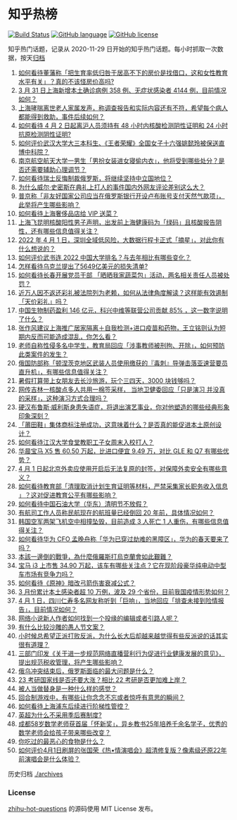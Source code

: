 # 知乎热榜
[![Build Status](https://github.com/ToWeLong/zhihu-hot-questions/workflows/CI/badge.svg)](https://github.com/ToWeLong/zhihu-hot-questions/actions)
[![GitHub language](https://img.shields.io/badge/language-golang-orange.svg)](https://golang.org/)
[![GitHub license](https://img.shields.io/github/license/ToWeLong/zhihu-hot-questions)](https://github.com/ToWeLong/zhihu-hot-questions/blob/main/LICENSE)

知乎热门话题，记录从 2020-11-29 日开始的知乎热门话题。每小时抓取一次数据，按天[归档](./archives)

<!-- BEGIN -->

1. [如何看待董藩称「把生育率低归咎于居高不下的房价是找借口，这和女性教育水平有关」？真的不该怪房价高吗?](https://www.zhihu.com/question/524936004)
1. [3 月 31 日上海新增本土确诊病例 358 例、无症状感染者 4144 例，目前情况如何？](https://www.zhihu.com/question/525349059)
1. [上海哮喘离世老人家属发声，称调查报告和实际内容还有不符，希望每个病人都能得到救助，事件后续如何？](https://www.zhihu.com/question/525366449)
1. [如何看待 4 月 2 日起离沪人员须持有 48 小时内核酸检测阴性证明和 24 小时抗原检测阴性证明?](https://www.zhihu.com/question/525301309)
1. [如何评价武汉大学大三本科生、《王者荣耀》全国女子十六强姚懿玲被保送直博中科院？](https://www.zhihu.com/question/525038100)
1. [南京航空航天大学一男生「男扮女装进女寝偷内衣」，他将受到哪些处分？是否还需要辅助心理调节？](https://www.zhihu.com/question/524578770)
1. [如何看待瑞士反悔制裁俄罗斯，将继续坚持中立国地位？](https://www.zhihu.com/question/525270767)
1. [为什么威尔·史密斯在典礼上打人的事件国内外网友评论差别这么大？](https://www.zhihu.com/question/525059545)
1. [普京称「非友好国家公司应当在俄罗斯银行开设卢布账号支付天然气款项」，此举将产生哪些影响？](https://www.zhihu.com/question/525283895)
1. [如何看待上海奢侈品店给 VIP 送菜？](https://www.zhihu.com/question/525194389)
1. [上海飞昆明核酸阳性男子声明，出发前上海健康码为「绿码」且核酸报告阴性，还有哪些信息值得关注？](https://www.zhihu.com/question/525211417)
1. [2022 年 4 月 1 日，深圳全域低风险，大数据行程卡正式「摘星」，对此你有什么想说的？](https://www.zhihu.com/question/525322048)
1. [如何评价武书连 2022 中国大学排名？与去年相比有哪些变化？](https://www.zhihu.com/question/525084475)
1. [怎样看待乌克兰提出了5649亿美元的损失清单?](https://www.zhihu.com/question/525297240)
1. [如何看待长春开展党员干部 「晒晒我家蔬菜包」活动，两名相关责任人员被处罚？](https://www.zhihu.com/question/525163233)
1. [近万人因不返还彩礼被法院列为老赖，如何从法律角度解读？这样能有效遏制「天价彩礼」吗？](https://www.zhihu.com/question/525148594)
1. [中国生物制药盈利 146 亿元，科兴中维等联营公司贡献 85% ，这一数字说明了什么？](https://www.zhihu.com/question/525351116)
1. [张作风建议上海推广居家隔离＋自我检测+进口疫苗和药物，王立铭则认为短期内反而可能造成混乱，你怎么看？](https://www.zhihu.com/question/525183175)
1. [老师自称性侵多名中学生，教育局回应「涉事教师被刑拘、开除」，如何预防此类案件的发生？](https://www.zhihu.com/question/525411528)
1. [俄国防部称「顿涅茨克地区武装人员使用缴获的『毒刺』导弹击落亚速营要员直升机」，有哪些信息值得关注？](https://www.zhihu.com/question/525373552)
1. [暑假打算带上女朋友去长沙旅游，玩个三四天，3000 块钱够吗？](https://www.zhihu.com/question/523590372)
1. [网传吉林一核酸点多人共用一棉签采样， 当地卫健委回应「只是演习 并没真的采样」，这种演习方式合理吗？](https://www.zhihu.com/question/525400659)
1. [硬汉布鲁斯·威利斯身患失语症，将退出演艺事业，你对他塑造的哪些经典形象印象深刻？](https://www.zhihu.com/question/525137890)
1. [「莆田鞋」集体商标注册成功，这意味着什么？是否真的能促进本土原创设计？](https://www.zhihu.com/question/524943577)
1. [如何看待江汉大学食堂教职工子女周末入校打人？](https://www.zhihu.com/question/524793743)
1. [华晨宝马 X5 售 60.50 万起，比进口便宜 9.49 万，对比 GLE 和 Q7 有哪些优势？](https://www.zhihu.com/question/525279774)
1. [4 月 1 日起北京外卖应使用开启后无法复原的封签，对保障外卖安全有哪些意义？](https://www.zhihu.com/question/525284484)
1. [如何看待教育部「清理取消计划生育证明等材料，严禁采集家长职务收入信息 」？这对促进教育公平有哪些影响？](https://www.zhihu.com/question/525378813)
1. [如何看待中国石油大学（华东）清明节不放假？](https://www.zhihu.com/question/525377305)
1. [有航司工作人员称民航现在的航班量已经倒回 20 年前，具体情况如何？](https://www.zhihu.com/question/524970967)
1. [韩国空军两架飞机空中相撞坠毁，目前造成 3 人死亡 1 人重伤，有哪些信息值得关注？](https://www.zhihu.com/question/525402896)
1. [如何看待华为 CFO 孟晚舟称「华为已穿过劫难的黑障区」，华为的春天要来了吗？](https://www.zhihu.com/question/524760561)
1. [本該一邊倒的戰爭，為什麼俄羅斯打烏克蘭會如此艱難？](https://www.zhihu.com/question/525032980)
1. [宝马 i3 上市售 34.90 万起，该车有哪些关注点？它在现阶段豪华纯电动中型车市场有竞争力吗？](https://www.zhihu.com/question/525282310)
1. [如何看待《原神》暗改弓箭伤害衰减公式？](https://www.zhihu.com/question/524977644)
1. [3 月份累计本土感染者超 10 万例，波及 29 个省份，目前我国疫情形势如何？](https://www.zhihu.com/question/525416965)
1. [4 月 1 日，四川仁寿多名网友称听到「巨响」，当地回应「排查未接到险情报告」，目前情况如何？](https://www.zhihu.com/question/525417152)
1. [网络小说新人作者如何找到一个投缘的编辑或者引路人呢？](https://www.zhihu.com/question/525076825)
1. [有什么比较沙雕的愚人节文案？](https://www.zhihu.com/question/450616468)
1. [小时候总希望正派打败反派，为什么长大后却越来越觉得有些反派说的话其实很有道理？](https://www.zhihu.com/question/270680317)
1. [三部门印发《关于进一步规范网络直播营利行为促进行业健康发展的意见》，提出规范税收管理，将产生哪些影响？](https://www.zhihu.com/question/525014758)
1. [俄乌冲突结束后，俄罗斯面临的最大问题是什么？](https://www.zhihu.com/question/524565566)
1. [23 考研国家线是否还要大涨？相比 22 考研是否更加难上岸？](https://www.zhihu.com/question/524546669)
1. [被人当做替身是一种什么样的感觉？](https://www.zhihu.com/question/301248323)
1. [回合制游戏中，有哪些让你念念不忘或者惊呼有意思的瞬间？](https://www.zhihu.com/question/524772802)
1. [如何看待上海浦东后续进行阶梯性管控？](https://www.zhihu.com/question/525279640)
1. [英超为什么不采用季后赛制度?](https://www.zhihu.com/question/512073783)
1. [成都58岁数学老师获首届「怀新奖」，异乡教书25年培养千余名学子，优秀的数学老师会给孩子带来哪些改变？](https://www.zhihu.com/question/525012880)
1. [你吃过的最恶心的食物是什么？](https://www.zhihu.com/question/21241329)
1. [如何评价4月1日刷屏的张国荣《热•情演唱会》超清修复版？像素级还原22年前演唱会是什么体验？](https://www.zhihu.com/question/525287913)

<!-- END -->

历史归档 [./archives](./archives)


### License
[zhihu-hot-questions](https://github.com/towelong/zhihu-hot-questions) 的源码使用 MIT License 发布。